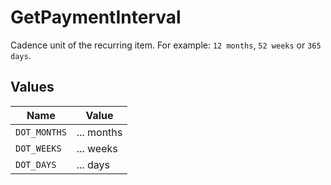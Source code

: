 # GetPaymentInterval

Cadence unit of the recurring item. For example: `12 months`, `52 weeks` or `365 days`.


## Values

| Name         | Value        |
| ------------ | ------------ |
| `DOT_MONTHS` | ... months   |
| `DOT_WEEKS`  | ... weeks    |
| `DOT_DAYS`   | ... days     |